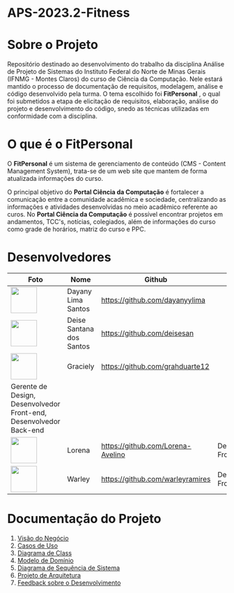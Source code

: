 # APS-2023.2-Fitness

# **Sobre o Projeto**

Repositório destinado ao desenvolvimento do trabalho da disciplina Análise de Projeto de Sistemas do Instituto Federal do Norte de Minas Gerais (IFNMG - Montes Claros) do curso de Ciência da Computação. Nele estará mantido o processo de documentação de requisitos, modelagem, análise e código desenvolvido pela turma. O tema escolhido foi **FitPersonal** , o qual foi submetidos a etapa de elicitação de requisitos, elaboração, análise do projeto e desenvolvimento do código, snedo as técnicas utilizadas em conformidade com a disciplina.

#  **O que é o FitPersonal**

O **FitPersonal** é um sistema de gerenciamento de conteúdo (CMS - Content Management System), trata-se de um web site que mantem de forma atualizada informações do curso.

O principal objetivo do **Portal Ciência da Computação** é fortalecer a comunicação entre a comunidade acadêmica e sociedade, centralizando as informações e atividades desenvolvidas no meio acadêmico referente ao curos. No **Portal Ciência da Computação** é possível encontrar projetos em andamentos, TCC's, notícias, colegiados, além de informações do curso como grade de horários, matriz do curso e PPC.

# **Desenvolvedores**

| Foto | Nome | Github | Papel |
| --- | --- | --- | --- |
| <img src="https://github.com/dayanyylima.png" width="60px;"/><br /> | Dayany Lima Santos | https://github.com/dayanyylima | |
| <img src="https://github.com/deisesan.png" width="60px;"/><br /> | Deise Santana dos Santos | https://github.com/deisesan | |
| <img src="https://github.com/grahduarte12.png" width="60px;"/><br /> | Graciely | https://github.com/grahduarte12
 | Gerente de Design, Desenvolvedor Front-end,  Desenvolvedor Back-end |
| <img src="https://github.com/Lorena-Avelino.png" width="60px;"/><br /> | Lorena | https://github.com/Lorena-Avelino | Desenvolvedor Front-end |
| <img src="https://github.com/warleyramires.png" width="60px;"/><br /> | Warley | https://github.com/warleyramires | Desenvolvedor Front-end |

# Documentação do Projeto

1. [Visão do Negócio]()
2. [Casos de Uso]()
3. [Diagrama de Class]()
4. [Modelo de Domínio]()
5. [Diagrama de Sequência de Sistema]()
6. [Projeto de Arquitetura]()
7. [Feedback sobre o Desenvolvimento]()
